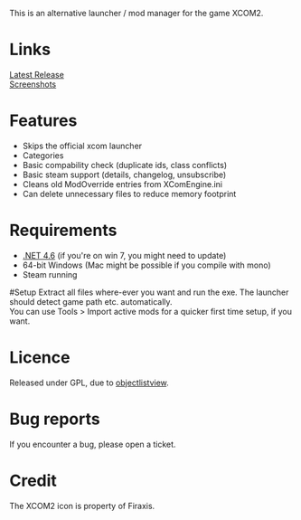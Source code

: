 This is an alternative launcher / mod manager for the game XCOM2.

# Links
[Latest Release](https://github.com/aEnigmatic/xcom2-launcher/releases/latest)  
[Screenshots](http://imgur.com/a/wcpey)


# Features

* Skips the official xcom launcher
* Categories
* Basic compability check (duplicate ids, class conflicts)
* Basic steam support (details, changelog, unsubscribe)
* Cleans old ModOverride entries from XComEngine.ini
* Can delete unnecessary files to reduce memory footprint

# Requirements
* [.NET 4.6](https://www.microsoft.com/de-de/download/details.aspx?id=49981) (if you're on win 7, you might need to update)
* 64-bit Windows (Mac might be possible if you compile with mono)
* Steam running

#Setup
Extract all files where-ever you want and run the exe. The launcher should detect game path etc. automatically.  
You can use Tools > Import active mods for a quicker first time setup, if you want.

# Licence
Released under GPL, due to [objectlistview](http://objectlistview.sourceforge.net/cs/index.html).

# Bug reports
If you encounter a bug, please open a ticket.

# Credit
The XCOM2 icon is property of Firaxis.